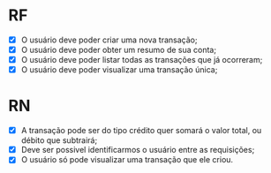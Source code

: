 # RF

- [x] O usuário deve poder criar uma nova transação;
- [x] O usuário deve poder obter um resumo de sua conta;
- [x] O usuário deve poder listar todas as transações que já ocorreram;
- [x] O usuário deve poder visualizar uma transação única;

# RN

- [x] A transação pode ser do tipo crédito quer somará o valor total, ou débito que subtrairá;
- [x] Deve ser possivel identificarmos o usuário entre as requisições;
- [x] O usuário só pode visualizar uma transação que ele criou.
